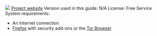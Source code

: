 ![](https://securityinabox.org/sites/securityinabox.org/files/media/tool/logo/riseup-logo-hr.png)
[Project website](https://riseup.net)
Version used in this guide: N/A
License: Free Service
System requirements:
* An Internet connection
* [Firefox](../firefox/windows) with security add-ons or the [Tor Browser](../torbrowser/windows)

